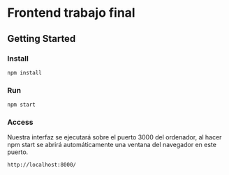 # Frontend trabajo final

## Getting Started

### Install

```
npm install
```

### Run 

```
npm start
```


### Access 
Nuestra interfaz se ejecutará sobre el puerto 3000 del ordenador, al hacer npm start se abrirá automáticamente una ventana del navegador en este puerto.


```
http://localhost:8000/
```
